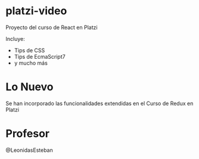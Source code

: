 # platzi-video
Proyecto del curso de React en Platzi

Incluye:
- Tips de CSS
- Tips de EcmaScript7
- y mucho más

# Lo Nuevo
Se han incorporado las funcionalidades
extendidas en el Curso de Redux en Platzi

# Profesor
@LeonidasEsteban
